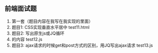 ## 前端面试题
1. 第一套（题目内容在我写在我实现的里面）
  1. 题目1: CSS实现垂直水平居中     test11.html
  2. 题目2: 写出原生js或JQ循环<li>的内容     test12.js
  3. 题目3: ajax请求的时候get和post方式的区别，用JQ写出ajax请求     test13.js